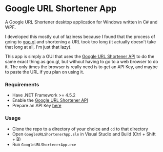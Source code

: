 # Google URL Shortener App

A Google URL Shortener desktop application for Windows written in C# and WPF.

I developed this mostly out of laziness because I found that the process of
going to [goo.gl](https://goo.gl/) and shortening a URL took too long (it
actually doesn't take that long at all, I'm just that lazy).

This app is simply a GUI that uses the
[Google URL Shortener API](https://goo.gl/1uh11c) to do the same exact thing as
goo.gl, but without having to go to a web browser to do it. The only times the
browser is really need is to get an API Key, and maybe to paste the URL if you
plan on using it.

### Requirements

* Have .NET Framework >= 4.5.2
* Enable the [Google URL Shortener API](https://goo.gl/pZbaF)
* Prepare an API Key [here](https://goo.gl/kkvx2K)

### Usage

* Clone the repo to a directory of your choice and `cd` to that directory
* Open `GoogleURLShortenerApp.sln` in Visual Studio and Build (Ctrl + Shift + B)
* Run `GoogleURLShortenerApp.exe`
